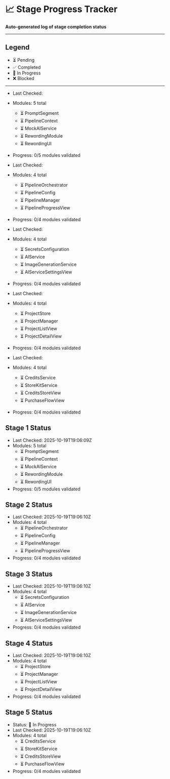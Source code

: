 # 📈 Stage Progress Tracker

**Auto-generated log of stage completion status**

---

## Legend
- ⏳ Pending
- ✅ Completed
- 🔄 In Progress
- ❌ Blocked

---

<!-- Stage completion entries will be appended below by automation -->

- Last Checked: 
- Modules: 5 total
  - ⏳ PromptSegment
  - ⏳ PipelineContext
  - ⏳ MockAIService
  - ⏳ RewordingModule
  - ⏳ RewordingUI
- Progress: 0/5 modules validated

- Last Checked: 
- Modules: 4 total
  - ⏳ PipelineOrchestrator
  - ⏳ PipelineConfig
  - ⏳ PipelineManager
  - ⏳ PipelineProgressView
- Progress: 0/4 modules validated

- Last Checked: 
- Modules: 4 total
  - ⏳ SecretsConfiguration
  - ⏳ AIService
  - ⏳ ImageGenerationService
  - ⏳ AIServiceSettingsView
- Progress: 0/4 modules validated

- Last Checked: 
- Modules: 4 total
  - ⏳ ProjectStore
  - ⏳ ProjectManager
  - ⏳ ProjectListView
  - ⏳ ProjectDetailView
- Progress: 0/4 modules validated

- Last Checked: 
- Modules: 4 total
  - ⏳ CreditsService
  - ⏳ StoreKitService
  - ⏳ CreditsStoreView
  - ⏳ PurchaseFlowView
- Progress: 0/4 modules validated

## Stage 1 Status
- Last Checked: 2025-10-19T19:06:09Z
- Modules: 5 total
  - ⏳ PromptSegment
  - ⏳ PipelineContext
  - ⏳ MockAIService
  - ⏳ RewordingModule
  - ⏳ RewordingUI
- Progress: 0/5 modules validated

## Stage 2 Status
- Last Checked: 2025-10-19T19:06:10Z
- Modules: 4 total
  - ⏳ PipelineOrchestrator
  - ⏳ PipelineConfig
  - ⏳ PipelineManager
  - ⏳ PipelineProgressView
- Progress: 0/4 modules validated

## Stage 3 Status
- Last Checked: 2025-10-19T19:06:10Z
- Modules: 4 total
  - ⏳ SecretsConfiguration
  - ⏳ AIService
  - ⏳ ImageGenerationService
  - ⏳ AIServiceSettingsView
- Progress: 0/4 modules validated

## Stage 4 Status
- Last Checked: 2025-10-19T19:06:10Z
- Modules: 4 total
  - ⏳ ProjectStore
  - ⏳ ProjectManager
  - ⏳ ProjectListView
  - ⏳ ProjectDetailView
- Progress: 0/4 modules validated

## Stage 5 Status
- Status: 🔄 In Progress
- Last Checked: 2025-10-19T19:06:10Z
- Modules: 4 total
  - ⏳ CreditsService
  - ⏳ StoreKitService
  - ⏳ CreditsStoreView
  - ⏳ PurchaseFlowView
- Progress: 0/4 modules validated
